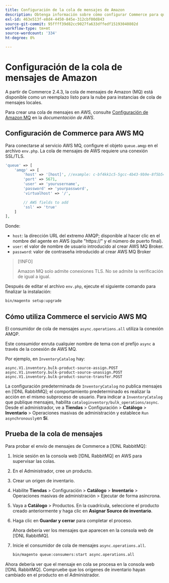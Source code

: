 ```yaml
---
title: Configuración de la cola de mensajes de Amazon
description: Obtenga información sobre cómo configurar Commerce para que utilice el servicio AWS MQ.
exl-id: 463e513f-e8d4-4450-845e-312cbf00d843
source-git-commit: 95ffff39d82cc9027fa633dffedf15193040802d
workflow-type: tm+mt
source-wordcount: '334'
ht-degree: 0%

---
```


# Configuración de la cola de mensajes de Amazon

A partir de Commerce 2.4.3, la cola de mensajes de Amazon (MQ) está disponible como un reemplazo listo para la nube para instancias de cola de mensajes locales.

Para crear una cola de mensajes en AWS, consulte [Configuración de Amazon MQ](https://docs.aws.amazon.com/amazon-mq/latest/developer-guide/amazon-mq-setting-up.html) en la _documentación de AWS_.

## Configuración de Commerce para AWS MQ

Para conectarse al servicio AWS MQ, configure el objeto `queue.amqp` en el archivo `env.php`.
La cola de mensajes de AWS requiere una conexión SSL/TLS.

```php
'queue' => [
    'amqp' => [
        'host' => '[host]', //example: c-bf4kk1c5-5gcc-4b43-9b9e-8f5b54d234.mq.us-west-3.amazonaws.com
        'port' => 5671,
        'user' => 'yourusername',
        'password' => 'yourpassword',
        'virtualhost' => '/',

        // AWS fields to add
        'ssl' => 'true'
    ]
],
```

Donde:

- `host`: la dirección URL del extremo AMQP; disponible al hacer clic en el nombre del agente en AWS (quite &quot;https://&quot; y el número de puerto final).
- `user`: el valor de nombre de usuario introducido al crear AWS MQ Broker.
- `password`: valor de contraseña introducido al crear AWS MQ Broker

>[!INFO]
>
>Amazon MQ solo admite conexiones TLS. No se admite la verificación de igual a igual.

Después de editar el archivo `env.php`, ejecute el siguiente comando para finalizar la instalación:

```bash
bin/magento setup:upgrade
```

## Cómo utiliza Commerce el servicio AWS MQ

El consumidor de cola de mensajes `async.operations.all` utiliza la conexión AMQP.

Este consumidor enruta cualquier nombre de tema con el prefijo `async` a través de la conexión de AWS MQ.

Por ejemplo, en `InventoryCatalog` hay:

```text
async.V1.inventory.bulk-product-source-assign.POST
async.V1.inventory.bulk-product-source-unassign.POST
async.V1.inventory.bulk-product-source-transfer.POST
```

La configuración predeterminada de `InventoryCatalog` no publica mensajes en [!DNL RabbitMQ]; el comportamiento predeterminado es realizar la acción en el mismo subproceso de usuario. Para indicar a `InventoryCatalog` que publique mensajes, habilita `cataloginventory/bulk_operations/async`. Desde el administrador, ve a **Tiendas** > Configuración > **Catálogo** > **Inventario** > Operaciones masivas de administración y establece `Run asynchronously`en **Sí**.

## Prueba de la cola de mensajes

Para probar el envío de mensajes de Commerce a [!DNL RabbitMQ]:

1. Inicie sesión en la consola web [!DNL RabbitMQ] en AWS para supervisar las colas.
1. En el Administrador, cree un producto.
1. Crear un origen de inventario.
1. Habilite **Tiendas** > Configuración > **Catálogo** > **Inventario** > Operaciones masivas de administración > Ejecutar de forma asíncrona.
1. Vaya a **Catálogo** > Productos. En la cuadrícula, seleccione el producto creado anteriormente y haga clic en **Asignar Source de inventario**.
1. Haga clic en **Guardar y cerrar** para completar el proceso.

   Ahora debería ver los mensajes que aparecen en la consola web de [!DNL RabbitMQ].

1. Inicie el consumidor de cola de mensajes `async.operations.all`.

   ```bash
   bin/magento queue:consumers:start async.operations.all
   ```

Ahora debería ver que el mensaje en cola se procesa en la consola web [!DNL RabbitMQ].
Compruebe que los orígenes de inventario hayan cambiado en el producto en el Administrador.
